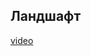 ## Ландшафт

[video](https://player.softculture.cc/embed/online/GIS/GIS_10.10.12_L1-3_Analysis_Landscape)